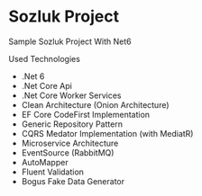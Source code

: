 # Sozluk Project
Sample Sozluk Project With Net6

Used Technologies
- .Net 6
- .Net Core Api
- .Net Core Worker Services
- Clean Architecture (Onion Architecture)
- EF Core CodeFirst Implementation
- Generic Repository Pattern
- CQRS Medator Implementation (with MediatR)
- Microservice Architecture
- EventSource (RabbitMQ)
- AutoMapper
- Fluent Validation
- Bogus Fake Data Generator
